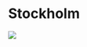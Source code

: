 # Stockholm

![](https://github.com/haschdl/dear-gen-book/tree/ac10754e0280c5f8694cec636e2f54a605c31638/en/01-araucaria/.gitbook/assets/01-sto-araucaria.jpg)

